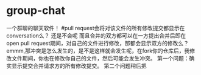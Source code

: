 # group-chat
一个群聊的聊天软件！
#pull request会将对该文件的所有修改提交都显示在conversation么？
还是不会呢
而且合并的双方都可以在一方提出合并后即在open pull request期间，对自己的文件进行修改，那都会显示双方的修改么？
emmm,那冲突是怎么发生的，是不是这样就会发生呢，在fork你的仓库后，我修改文件期间，你也在修改你自己的文件，然后可能会发生冲突。
第一个问题：确实显示提交合并请求方的所有修改提交。
第二个问题稍后把
